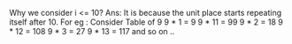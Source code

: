 Why we consider i <= 10?
Ans:
It is because the unit place starts repeating itself after 10.
For eg : Consider Table of 9
9 * 1 = 9
9 * 11 = 99
9 * 2 = 18
9 * 12 = 108
9 * 3 = 27
9 * 13 = 117
and so on ..